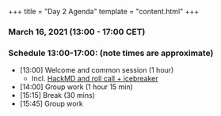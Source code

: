 +++
title = "Day 2 Agenda"
template = "content.html"
+++


### March 16, 2021 (13:00 - 17:00 CET)


### Schedule 13:00-17:00: (note times are approximate)

- [13:00] Welcome and common session (1 hour)
    -  Incl. [HackMD and roll call + icebreaker](https://hackmd.io/YzxHctGbSDmLdmaR01yQAQ?edit)
- [14:00] Group work (1 hour 15 min)
- [15:15] Break (30 mins)
- [15:45] Group work
 


